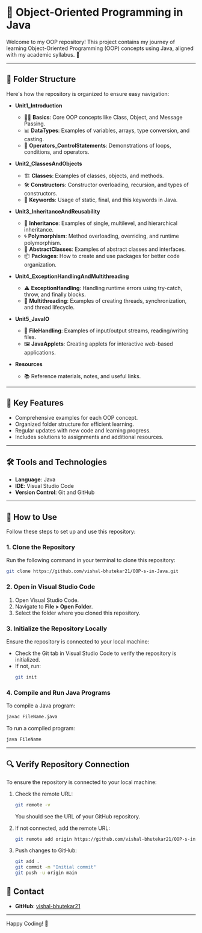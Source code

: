 # 🎯 Object-Oriented Programming in Java

Welcome to my OOP repository! This project contains my journey of learning Object-Oriented Programming (OOP) concepts using Java, aligned with my academic syllabus. 🚀

---

## 📂 Folder Structure

Here's how the repository is organized to ensure easy navigation:

- **Unit1_Introduction**  
  - 🧑‍💻 **Basics**: Core OOP concepts like Class, Object, and Message Passing.  
  - 📊 **DataTypes**: Examples of variables, arrays, type conversion, and casting.  
  - 🔁 **Operators_ControlStatements**: Demonstrations of loops, conditions, and operators.  

- **Unit2_ClassesAndObjects**  
  - 🏗️ **Classes**: Examples of classes, objects, and methods.  
  - 🛠️ **Constructors**: Constructor overloading, recursion, and types of constructors.  
  - 🔑 **Keywords**: Usage of static, final, and this keywords in Java.  

- **Unit3_InheritanceAndReusability**  
  - 🧬 **Inheritance**: Examples of single, multilevel, and hierarchical inheritance.  
  - 🌀 **Polymorphism**: Method overloading, overriding, and runtime polymorphism.  
  - 🧱 **AbstractClasses**: Examples of abstract classes and interfaces.  
  - 📦 **Packages**: How to create and use packages for better code organization.  

- **Unit4_ExceptionHandlingAndMultithreading**  
  - ⚠️ **ExceptionHandling**: Handling runtime errors using try-catch, throw, and finally blocks.  
  - 🔄 **Multithreading**: Examples of creating threads, synchronization, and thread lifecycle.  

- **Unit5_JavaIO**  
  - 📂 **FileHandling**: Examples of input/output streams, reading/writing files.  
  - 🖼️ **JavaApplets**: Creating applets for interactive web-based applications.  


- **Resources**  
  - 📚 Reference materials, notes, and useful links.  

---

## 🌟 Key Features

- Comprehensive examples for each OOP concept.  
- Organized folder structure for efficient learning.  
- Regular updates with new code and learning progress.  
- Includes solutions to assignments and additional resources.  

---

## 🛠️ Tools and Technologies

- **Language**: Java  
- **IDE**:  Visual Studio Code  
- **Version Control**: Git and GitHub  

---

## 📌 How to Use

Follow these steps to set up and use this repository:

### **1. Clone the Repository**
Run the following command in your terminal to clone this repository:
```bash
git clone https://github.com/vishal-bhutekar21/OOP-s-in-Java.git
```

### **2. Open in Visual Studio Code**
1. Open Visual Studio Code.  
2. Navigate to **File > Open Folder**.  
3. Select the folder where you cloned this repository.  

### **3. Initialize the Repository Locally**
Ensure the repository is connected to your local machine:
- Check the Git tab in Visual Studio Code to verify the repository is initialized.  
- If not, run:  
  ```bash
  git init
  ```



### **4. Compile and Run Java Programs**
To compile a Java program:
```bash
javac FileName.java
```
To run a compiled program:
```bash
java FileName
```

---

## 🔍 Verify Repository Connection

To ensure the repository is connected to your local machine:

1. Check the remote URL:
   ```bash
   git remote -v
   ```
   You should see the URL of your GitHub repository.

2. If not connected, add the remote URL:
   ```bash
   git remote add origin https://github.com/vishal-bhutekar21/OOP-s-in-Java.git
   ```

3. Push changes to GitHub:
   ```bash
   git add .
   git commit -m "Initial commit"
   git push -u origin main
   ```

## 📧 Contact

- **GitHub**: [vishal-bhutekar21](https://github.com/vishal-bhutekar21)  

---

Happy Coding! 🎉
